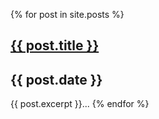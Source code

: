   {% for post in site.posts %}
      <h2><a href="{{ post.url }}">{{ post.title }}</a></h2>
      <h2>{{ post.date }}</h4>
      {{ post.excerpt }}...
  {% endfor %}
